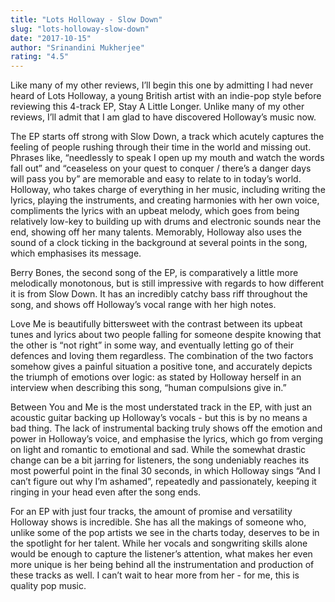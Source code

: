 ```yaml
---
title: "Lots Holloway - Slow Down"
slug: "lots-holloway-slow-down"
date: "2017-10-15"
author: "Srinandini Mukherjee"
rating: "4.5"
---
```


Like many of my other reviews, I’ll begin this one by admitting I had never heard of Lots Holloway, a young British artist with an indie-pop style before reviewing this 4-track EP, Stay A Little Longer. Unlike many of my other reviews, I’ll admit that I am glad to have discovered Holloway’s music now.

The EP starts off strong with Slow Down, a track which acutely captures the feeling of people rushing through their time in the world and missing out. Phrases like, “needlessly to speak I open up my mouth and watch the words fall out” and “ceaseless on your quest to conquer / there’s a danger days will pass you by” are memorable and easy to relate to in today’s world. Holloway, who takes charge of everything in her music, including writing the lyrics, playing the instruments, and creating harmonies with her own voice, compliments the lyrics with an upbeat melody, which goes from being relatively low-key to building up with drums and electronic sounds near the end, showing off her many talents. Memorably, Holloway also uses the sound of a clock ticking in the background at several points in the song, which emphasises its message.

Berry Bones, the second song of the EP, is comparatively a little more melodically monotonous, but is still impressive with regards to how different it is from Slow Down. It has an incredibly catchy bass riff throughout the song, and shows off Holloway’s vocal range with her high notes.

Love Me is beautifully bittersweet with the contrast between its upbeat tunes and lyrics about two people falling for someone despite knowing that the other is “not right” in some way, and eventually letting go of their defences and loving them regardless. The combination of the two factors somehow gives a painful situation a positive tone, and accurately depicts the triumph of emotions over logic: as stated by Holloway herself in an interview when describing this song, “human compulsions give in.”

Between You and Me is the most understated track in the EP, with just an acoustic guitar backing up Holloway’s vocals - but this is by no means a bad thing. The lack of instrumental backing truly shows off the emotion and power in Holloway’s voice, and emphasise the lyrics, which go from verging on light and romantic to emotional and sad. While the somewhat drastic change can be a bit jarring for listeners, the song undeniably reaches its most powerful point in the final 30 seconds, in which Holloway sings “And I can’t figure out why I’m ashamed”, repeatedly and passionately, keeping it ringing in your head even after the song ends.

For an EP with just four tracks, the amount of promise and versatility Holloway shows is incredible. She has all the makings of someone who, unlike some of the pop artists we see in the charts today, deserves to be in the spotlight for her talent. While her vocals and songwriting skills alone would be enough to capture the listener’s attention, what makes her even more unique is her being behind all the instrumentation and production of these tracks as well. I can’t wait to hear more from her - for me, this is quality pop music.
